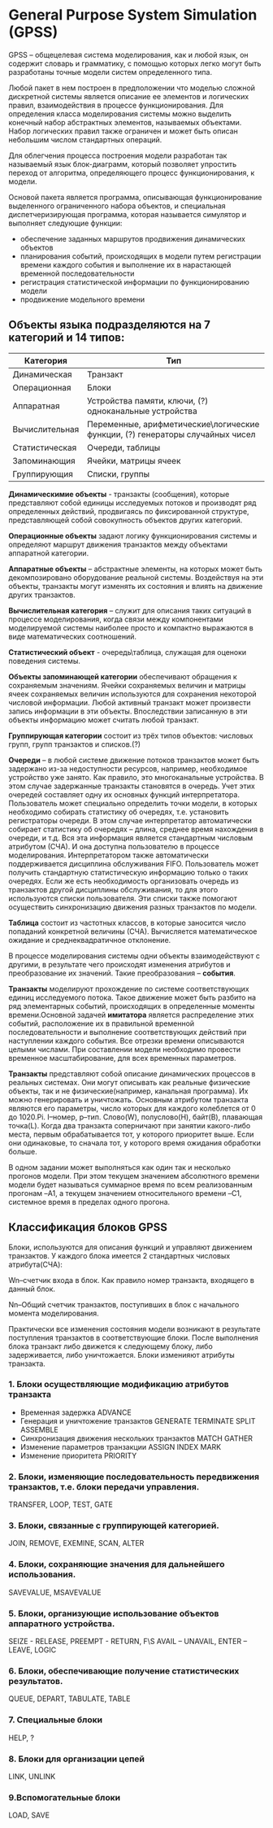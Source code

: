 # General Purpose System Simulation (GPSS)
  GPSS – общецелевая система моделирования, как и любой язык, он содержит словарь и грамматику, с помощью которых легко могут быть разработаны точные модели систем определенного типа.

  Любой пакет в нем построен в предположении что моделью сложной дискретной системы является описание ее элементов и логических правил, взаимодействия в процессе функционирования. Для определения класса моделирования системы можно выделить конечный набор абстрактных элементов, называемых объектами. Набор логических правил также ограничен и может быть описан небольшим числом стандартных операций.
  
  Для облегчения процесса построения модели разработан так называемый язык блок-диаграмм, который позволяет упростить переход от алгоритма, определяющего процесс функционирования, к модели.
  
  Основой пакета является программа, описывающая функционирование выделенного ограниченного набора объектов, и специальная диспетчеризирующая программа, которая называется симулятор и выполняет следующие функции:
  * обеспечение заданных маршрутов продвижения динамических объектов
  * планирования событий, происходящих в модели путем регистрации времени каждого события и выполнение их в нарастающей временной последовательности
  * регистрация статистической информации по функционированию модели
  * продвижение модельного времени

## Объекты языка подразделяются на 7 категорий и 14 типов:

  Категория | Тип
 ------------ | ------------
  Динамическая | Транзакт
  Операционная | Блоки
  Аппаратная | Устройства памяти, ключи, (?) одноканальные устройства
  Вычислительная | Переменные, арифметические\логические функции, (?) генераторы случайных чисел
  Статистическая | Очереди, таблицы
  Запоминающия | Ячейки, матрицы ячеек
  Группирующия | Списки, группы
  
  **Динамическимие объекты** - транзакты (сообщения), которые представляют собой единицы исследуемых потоков и производят ряд определенных действий, продвигаясь по фиксированной структуре, представляющей собой совокупность объектов других категорий.
  
  **Операционные объекты** задают логику функционирования системы и определяют маршрут движения транзактов между объектами аппаратной категории.
  
  **Аппаратные объекты** – абстрактные элементы, на которых может быть декомпозировано оборудование реальной системы. Воздействуя на эти объекты, транзакты могут изменять их состояния и влиять на движение других транзактов.
  
  **Вычислительная категория** – служит для описания таких ситуаций в процессе моделирования, когда связи между компонентами моделируемой системы наиболее просто и компактно выражаются в виде математических соотношений.
  
  **Статистический объект** - очередь\таблица, служащая для оценоки поведения системы.
  
  **Объекты запоминающей категории** обеспечивают обращения к сохраняемым значениям. Ячейки сохраняемых величин и матрицы ячеек сохраняемых величин используются для сохранения некоторой числовой информации. Любой активный транзакт может произвести запись информации в эти объекты. Впоследствии записанную в эти объекты информацию может считать любой транзакт.
  
  **Группирующая категории** состоит из трёх типов объектов: числовых групп, групп транзактов и списков.(?)
  
  **Очереди** – в любой системе движение потоков транзактов может быть задержано из-за недоступности ресурсов, например, необходимое устройство уже занято. Как правило, это многоканальные устройства. В этом случае задержанные транзакты становятся в очередь. Учет этих очередей составляет одну их основных функций интерпретатора. Пользователь может специально определить точки модели, в которых необходимо собирать статистику об очередях, т.е. установить регистраторы очереди. В этом случае интерпретатор автоматически собирает статистику об очередях – длина, среднее время нахождения в очереди, и т.д. Вся эта информация является стандартным числовым атрибутом (СЧА). И она доступна пользователю в процессе моделирования. Интерпретатором также автоматически поддерживается дисциплина обслуживания FIFO. Пользователь может получить стандартную статистическую информацию только о таких очередях. Если же есть необходимость организовать очередь из транзактов другой дисциплины обслуживания, то для этого используются списки пользователя. Эти списки также помогают осуществить синхронизацию движения разных транзактов по модели.
  
  **Таблица** состоит из частотных классов, в которые заносится число попаданий конкретной величины (СЧА). Вычисляется математическое ожидание и среднеквадратичное отклонение. 
  
  В процессе моделирования системы одни объекты взаимодействуют с другими, в результате чего происходят изменения атрибутов и преобразование их значений. Такие преобразования – **события**.
  
  **Транзакты** моделируют прохождение по системе соответствующих единиц исследуемого потока. Такое движение может быть разбито на ряд элементарных событий, происходящих в определенные моменты времени.Основной задачей **имитатора** является распределение этих событий, расположение их в правильной временной последовательности и выполнение соответствующих действий при наступлении каждого события. Все отрезки времени описываются целыми числами. При составлении модели необходимо провести временное масштабирование, для всех временных параметров.
  
**Транзакты** представляют собой описание динамических процессов в реальных системах. Они могут описывать как реальные физические объекты, так и не физические(например, канальная программа). Их можно генерировать и уничтожать. Основным атрибутом транзакта являются его параметры, число которых для каждого колеблется от 0 до 1020.Pi. I–номер,  p–тип. Слово(W), полуслово(H), байт(B), плавающая точка(L). Когда два транзакта соперничают при занятии какого-либо места, первым обрабатывается тот, у которого приоритет выше. Если они одинаковые, то сначала тот, у которого время ожидания обработки больше.

В одном задании может выполняться как один так и несколько прогонов модели. При этом текущем значением абсолютного времени модели будет называться суммарное время по всем реализованным прогонам –A1, а текущем значением относительного времени –C1, системное время в пределах одного прогона.
  
## Классификация блоков GPSS

Блоки, используются для описания функций и управляют движением транзактов. У каждого блока имеется 2 стандартных числовых атрибута(СЧА):

Wn–счетчик входа в блок. Как правило номер транзакта, входящего в данный блок.

Nn–Общий счетчик транзактов, поступивших в блок с начального момента моделирования.
  
Практически все изменения состояния модели возникают в результате поступления транзактов в соответствующие блоки. После выполнения блока транзакт либо движется к следующему блоку, либо задерживается, либо уничтожается. Блоки изменияют атрибуты транзакта.

### 1. Блоки осуществляющие модификацию атрибутов транзакта

* Временная задержка ADVANCE
* Генерация и уничтожение транзактов GENERATE TERMINATE SPLIT ASSEMBLE
* Синхронизация движения нескольких транзактов MATCH GATHER
* Изменение параметров транзакции ASSIGN INDEX MARK
* Изменение приоритета PRIORITY

### 2. Блоки, изменяющие последовательность передвижения транзактов, т.е. блоки передачи управления.

TRANSFER, LOOP, TEST, GATE 

### 3. Блоки, связанные с группирующей категорией.

JOIN, REMOVE, EXEMINE, SCAN, ALTER 

### 4. Блоки, сохраняющие значения для дальнейшего использования. 

SAVEVALUE, MSAVEVALUE

### 5. Блоки, организующие использование объектов аппаратного устройства.

SEIZE - RELEASE, PREEMPT - RETURN, F\S AVAIL – UNAVAIL, ENTER – LEAVE, LOGIC

### 6. Блоки, обеспечивающие получение статистических результатов.
QUEUE, DEPART, TABULATE, TABLE

### 7. Специальные блоки

HELP, ?

### 8. Блоки для организации цепей

LINK, UNLINK

### 9.Вспомогательные блоки

LOAD, SAVE
